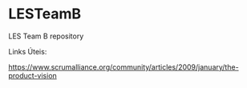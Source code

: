 # LESTeamB
LES Team B repository

Links Úteis:

https://www.scrumalliance.org/community/articles/2009/january/the-product-vision
